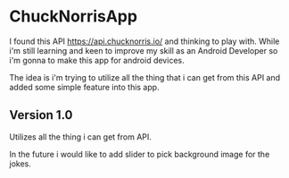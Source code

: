 # ChuckNorrisApp
I found this API https://api.chucknorris.io/ and thinking to play with.
While i'm still learning and keen to improve my skill as an Android Developer so i'm gonna to make this app for android devices.

The idea is i'm trying to utilize all the thing that i can get from this API and added some simple feature into this app.

## Version 1.0
Utilizes all the thing i can get from API.

In the future i would like to add slider to pick background image for the jokes.
